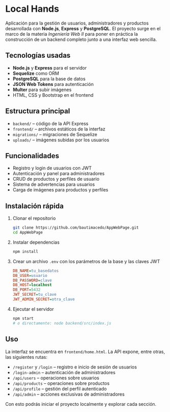 # Local Hands
Aplicación para la gestión de usuarios, administradores y productos desarrollada con **Node.js**, **Express** y **PostgreSQL**. El proyecto surge en el marco de la materia *Ingeniería Web II* para poner en práctica la construcción de un backend completo junto a una interfaz web sencilla.

## Tecnologías usadas
- **Node.js** y **Express** para el servidor
- **Sequelize** como ORM
- **PostgreSQL** para la base de datos
- **JSON Web Tokens** para autenticación
- **Multer** para subir imágenes
- HTML, CSS y Bootstrap en el frontend

## Estructura principal
- `backend/` – código de la API Express
- `frontend/` – archivos estáticos de la interfaz
- `migrations/` – migraciones de Sequelize
- `uploads/` – imágenes subidas por los usuarios

## Funcionalidades
- Registro y login de usuarios con JWT
- Autenticación y panel para administradores
- CRUD de productos y perfiles de usuario
- Sistema de advertencias para usuarios
- Carga de imágenes para productos y perfiles

## Instalación rápida

1. Clonar el repositorio
   ```bash
   git clone https://github.com/bautimacedo/AppWebPage.git
   cd AppWebPage
   ```
2. Instalar dependencias
   ```bash
   npm install
   ```
3. Crear un archivo `.env` con los parámetros de la base y las claves JWT
   ```ini
   DB_NAME=tu_basedatos
   DB_USER=usuario
   DB_PASSWORD=clave
   DB_HOST=localhost
   DB_PORT=5432
   JWT_SECRET=tu_clave
   JWT_ADMIN_SECRET=otra_clave
   ```
4. Ejecutar el servidor
   ```bash
   npm start
   # o directamente: node backend/src/index.js
   ```

## Uso

La interfaz se encuentra en `frontend/home.html`. La API expone, entre otras, las siguientes rutas:

- `/register` y `/login` – registro e inicio de sesión de usuarios
- `/login-admin` – autenticación de administradores
- `/api/users` – operaciones sobre usuarios
- `/api/products` – operaciones sobre productos
- `/api/profile` – gestión del perfil autenticado
- `/api/admin` – acciones exclusivas de administradores

Con esto podrás iniciar el proyecto localmente y explorar cada sección.